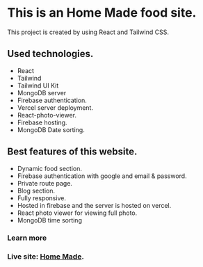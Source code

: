 # This is an Home Made food site.

This project is created by using React and Tailwind CSS.

## Used technologies.

- React
- Tailwind
- Tailwind UI Kit
- MongoDB server
- Firebase authentication.
- Vercel server deployment.
- React-photo-viewer.
- Firebase hosting.
- MongoDB Date sorting.

## Best features of this website.

- Dynamic food section.
- Firebase authentication with google and email & password.
- Private route page.
- Blog section.
- Fully responsive.
- Hosted in firebase and the server is hosted on vercel.
- React photo viewer for viewing full photo.
- MongoDB time sorting

### Learn more

### Live site: [Home Made](https://home-made-2e78e.web.app/).
